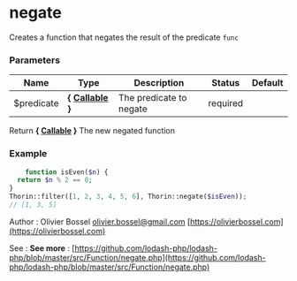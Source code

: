 # negate

Creates a function that negates the result of the predicate `func`



### Parameters
Name  |  Type  |  Description  |  Status  |  Default
------------  |  ------------  |  ------------  |  ------------  |  ------------
$predicate  |  **{ [Callable](http://php.net/manual/en/language.types.callable.php) }**  |  The predicate to negate  |  required  |

Return **{ [Callable](http://php.net/manual/en/language.types.callable.php) }** The new negated function

### Example
```php
	function isEven($n) {
  return $n % 2 == 0;
}
Thorin::filter([1, 2, 3, 4, 5, 6], Thorin::negate($isEven));
// [1, 3, 5]
```
Author : Olivier Bossel [olivier.bossel@gmail.com](mailto:olivier.bossel@gmail.com) [https://olivierbossel.com](https://olivierbossel.com)

See : **See more** : [https://github.com/lodash-php/lodash-php/blob/master/src/Function/negate.php](https://github.com/lodash-php/lodash-php/blob/master/src/Function/negate.php)